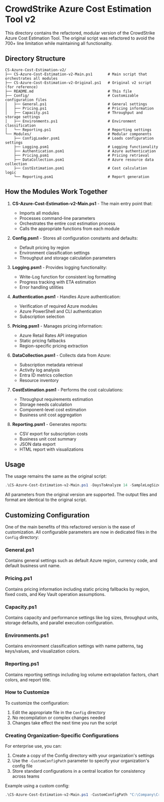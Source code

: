 # CrowdStrike Azure Cost Estimation Tool v2

This directory contains the refactored, modular version of the CrowdStrike Azure Cost Estimation Tool. The original script was refactored to avoid the 700+ line limitation while maintaining all functionality.

## Directory Structure

```
CS-Azure-Cost-Estimation-v2/
├── CS-Azure-Cost-Estimation-v2-Main.ps1       # Main script that orchestrates all modules
├── CS-Azure-Cost-Estimation-v2-Original.ps1   # Original v2 script (for reference)
├── README.md                                  # This file
├── Config/                                    # Customizable configuration files
│   ├── General.ps1                            # General settings
│   ├── Pricing.ps1                            # Pricing information
│   ├── Capacity.ps1                           # Throughput and storage settings
│   ├── Environments.ps1                       # Environment classification
│   └── Reporting.ps1                          # Reporting settings
└── Modules/                                   # Modular components
    ├── ConfigLoader.psm1                      # Loads configuration settings
    ├── Logging.psm1                           # Logging functionality
    ├── Authentication.psm1                    # Azure authentication
    ├── Pricing.psm1                           # Pricing retrieval
    ├── DataCollection.psm1                    # Azure resource data collection
    ├── CostEstimation.psm1                    # Cost calculation logic
    └── Reporting.psm1                         # Report generation
```

## How the Modules Work Together

1. **CS-Azure-Cost-Estimation-v2-Main.ps1** - The main entry point that:
   - Imports all modules
   - Processes command-line parameters
   - Orchestrates the entire cost estimation process
   - Calls the appropriate functions from each module

2. **Config.psm1** - Stores all configuration constants and defaults:
   - Default pricing by region
   - Environment classification settings
   - Throughput and storage calculation parameters

3. **Logging.psm1** - Provides logging functionality:
   - Write-Log function for consistent log formatting
   - Progress tracking with ETA estimation
   - Error handling utilities

4. **Authentication.psm1** - Handles Azure authentication:
   - Verification of required Azure modules
   - Azure PowerShell and CLI authentication
   - Subscription selection

5. **Pricing.psm1** - Manages pricing information:
   - Azure Retail Rates API integration
   - Static pricing fallbacks
   - Region-specific pricing extraction

6. **DataCollection.psm1** - Collects data from Azure:
   - Subscription metadata retrieval
   - Activity log analysis
   - Entra ID metrics collection
   - Resource inventory

7. **CostEstimation.psm1** - Performs the cost calculations:
   - Throughput requirements estimation
   - Storage needs calculation
   - Component-level cost estimation
   - Business unit cost aggregation

8. **Reporting.psm1** - Generates reports:
   - CSV export for subscription costs
   - Business unit cost summary
   - JSON data export
   - HTML report with visualizations

## Usage

The usage remains the same as the original script:

```powershell
.\CS-Azure-Cost-Estimation-v2-Main.ps1 -DaysToAnalyze 14 -SampleLogSize 200
```

All parameters from the original version are supported. The output files and format are identical to the original script.

## Customizing Configuration

One of the main benefits of this refactored version is the ease of customization. All configurable parameters are now in dedicated files in the `Config` directory:

### General.ps1
Contains general settings such as default Azure region, currency code, and default business unit name.

### Pricing.ps1
Contains pricing information including static pricing fallbacks by region, fixed costs, and Key Vault operation assumptions.

### Capacity.ps1
Contains capacity and performance settings like log sizes, throughput units, storage defaults, and parallel execution configuration.

### Environments.ps1
Contains environment classification settings with name patterns, tag keys/values, and visualization colors.

### Reporting.ps1
Contains reporting settings including log volume extrapolation factors, chart colors, and report title.

### How to Customize
To customize the configuration:

1. Edit the appropriate file in the `Config` directory
2. No recompilation or complex changes needed
3. Changes take effect the next time you run the script

### Creating Organization-Specific Configurations
For enterprise use, you can:

1. Create a copy of the Config directory with your organization's settings
2. Use the `-CustomConfigPath` parameter to specify your organization's config file
3. Store standard configurations in a central location for consistency across teams

Example using a custom config:
```powershell
.\CS-Azure-Cost-Estimation-v2-Main.ps1 -CustomConfigPath "C:\Company\CrowdStrike\custom-config.ps1"
```
